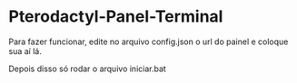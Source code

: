 # Pterodactyl-Panel-Terminal



Para fazer funcionar, edite no arquivo config.json o url do painel e coloque sua aí lá.

Depois disso só rodar o arquivo iniciar.bat

